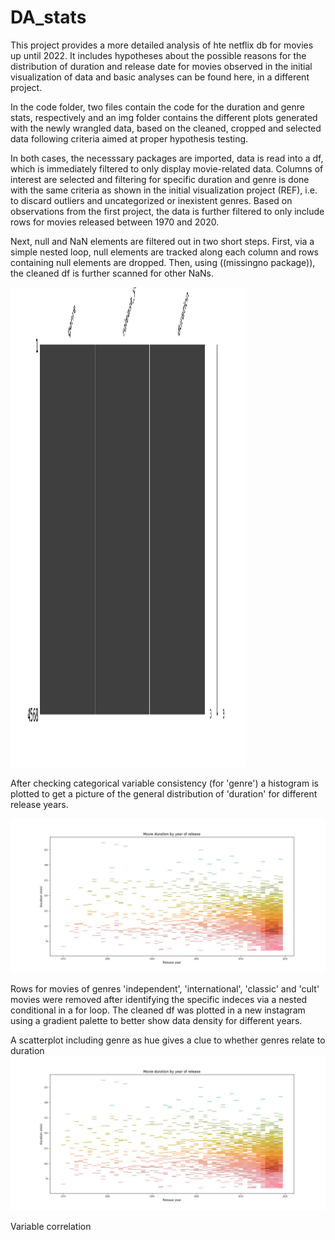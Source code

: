 # DA_stats
This project provides a more detailed analysis of hte netflix db for movies up until 2022. It includes hypotheses about the possible reasons for the distribution of duration and release date for movies observed in the initial visualization of data and basic analyses can be found here, in a different project.


In the code folder, two files contain the code for the duration and genre stats, respectively and an img folder contains the different plots generated with the newly wrangled data, based on the cleaned, cropped and selected data following criteria aimed at proper hypothesis testing.


In both cases, the necesssary packages are imported, data is read into a df, which is immediately filtered to only display movie-related data. Columns of interest are selected and filtering for specific duration and genre is done with the same criteria as shown in the initial visualization project (REF), i.e. to discard outliers and uncategorized or inexistent genres. Based on observations from the first project, the data is further filtered to only include rows for movies released between 1970 and 2020.

Next, null and NaN elements are filtered out in two short steps. First, via a simple nested loop, null elements are tracked along each column and rows containing null elements are dropped. Then, using ((missingno package)), the cleaned df is further scanned for other NaNs.

<img src="imgs\na_values.png" alt="na_values" height="768" width="377">

After checking categorical variable consistency (for 'genre') a histogram is plotted to get a picture of the general distribution of 'duration' for different release years.

![clean_dy](imgs\clean_dy.png)

Rows for movies of genres 'independent', 'international', 'classic' and 'cult' movies were removed after identifying the specific indeces via a nested conditional in a for loop. The cleaned df was plotted in a new instagram using a gradient palette to better show data density for different years. 

A scatterplot including genre as hue gives a clue to whether genres relate to duration
![yd_hist](imgs\year_duration_hist.png)

Variable correlation